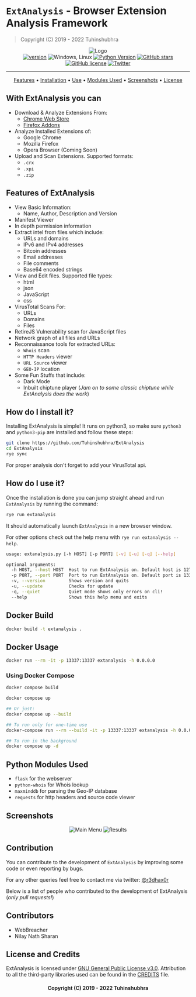 
# `ExtAnalysis` - Browser Extension Analysis Framework

> Copyright (C) 2019 - 2022 Tuhinshubhra

<!-- markdownlint-disable no-inline-html !-->

<p align='center'>
  <img src="https://i.imgur.com/iOyxLPf.png" alt="Logo"> <br>
  <a href="https://github.com/Tuhinshubhra/ExtAnalysis/releases/tag/v.1.0.5"><img src="https://img.shields.io/badge/Version-1.0.5-brightgreen.svg?style=style=flat-square" alt="version"></a>
  <img src="https://img.shields.io/badge/OS-Windows%2C%20Linux-blue.svg" alt="Windows, Linux">
  <a href="https://github.com/Tuhinshubhra/ExtAnalysis/"><img src="https://img.shields.io/badge/python-3-orange.svg?style=style=flat-square" alt="Python Version"></a>
  <a href="https://github.com/Tuhinshubhra/ExtAnalysis/stargazers"><img src="https://img.shields.io/github/stars/Tuhinshubhra/ExtAnalysis.svg" alt="GitHub stars" /></a>
  <a href="https://github.com/Tuhinshubhra/ExtAnalysis/blob/master/LICENSE"><img src="https://img.shields.io/github/license/Tuhinshubhra/ExtAnalysis.svg" alt="GitHub license" /></a>
  <a href="https://twitter.com/r3dhax0r"><img src="https://img.shields.io/twitter/url/https/github.com/Tuhinshubhra/ExtAnalysis.svg?style=social" alt="Twitter" /></a>
</p>

---

<p align='center'>
 <a href="#features-of-extanalysis-">Features</a> • <a href="#how-do-i-install-it">Installation</a> • <a href="#how-do-i-use-it">Use</a> • <a href="#python-modules-used">Modules Used</a> • <a href="#screenshots">Screenshots</a> • <a href="#license-and-credits">License</a>
</p>

## With ExtAnalysis you can

- Download & Analyze Extensions From:
  - [Chrome Web Store](https://chrome.google.com)
  - [Firefox Addons](https://addons.mozilla.org)
- Analyze Installed Extensions of:
  - Google Chrome
  - Mozilla Firefox
  - Opera Browser (Coming Soon)
- Upload and Scan Extensions. Supported formats:
  - `.crx`
  - `.xpi`
  - `.zip`

## Features of ExtAnalysis

- View Basic Information:
  - Name, Author, Description and Version
- Manifest Viewer
- In depth permission information
- Extract intel from files which include:
  - URLs and domains
  - IPv6 and IPv4 addresses
  - Bitcoin addresses
  - Email addresses
  - File comments
  - Base64 encoded strings
- View and Edit files. Supported file types:
  - html
  - json
  - JavaScript
  - css
- VirusTotal Scans For:
  - URLs
  - Domains
  - Files
- RetireJS Vulnerability scan for JavaScript files
- Network graph of all files and URLs
- Reconnaissance tools for extracted URLs:
  - `Whois` scan
  - `HTTP Headers` viewer
  - `URL Source` viewer
  - `GEO-IP` location
- Some Fun Stuffs that include:
  - Dark Mode
  - Inbuilt chiptune player (*Jam on to some classic chiptune while ExtAnalysis does the work*)

## How do I install it?

Installing ExtAnalysis is simple! It runs on python3, so make sure `python3` and `python3-pip` are installed and follow these steps:

```bash
git clone https://github.com/Tuhinshubhra/ExtAnalysis
cd ExtAnalysis
rye sync
```

For proper analysis don't forget to add your VirusTotal api.

## How do I use it?

Once the installation is done you can jump straight ahead and run `ExtAnalysis` by running the command:

```bash
rye run extanalysis
```

It should automatically launch `ExtAnalysis` in a new browser window.

For other options check out the help menu with `rye run extanalysis --help`.

```bash
usage: extanalysis.py [-h HOST] [-p PORT] [-v] [-u] [-q] [--help]

optional arguments:
  -h HOST, --host HOST  Host to run ExtAnalysis on. Default host is 127.0.0.1
  -p PORT, --port PORT  Port to run ExtAnalysis on. Default port is 13337
  -v, --version         Shows version and quits
  -u, --update          Checks for update
  -q, --quiet           Quiet mode shows only errors on cli!
  --help                Shows this help menu and exits
```

## Docker Build

```bash
docker build -t extanalysis .
```

## Docker Usage

```bash
docker run --rm -it -p 13337:13337 extanalysis -h 0.0.0.0
```

### Using Docker Compose

 ```bash
 docker compose build

 docker compose up

 ## Or just:
 docker compose up --build

 ## To run only for one-time use
 docker-compose run --rm --build -it -p 13337:13337 extanalysis -h 0.0.0.0

 ## To run in the background
 docker compose up -d
 ```

## Python Modules Used

- `flask` for the webserver
- `python-whois` for Whois lookup
- `maxminddb` for parsing the Geo-IP database
- `requests` for http headers and source code viewer

## Screenshots

<p align="center">
<img alt="Main Menu" src="https://i.imgur.com/FcGarWG.png" />
   <!-- img alt="Results" src="https://i.imgur.com/7Dlkz3O.png" /> -->
<img alt="Results" src="https://i.imgur.com/vIOSDLe.png" />
</p>

## Contribution

You can contribute to the development of `ExtAnalysis` by improving some code or even reporting by bugs.

For any other queries feel free to contact me via twitter: [@r3dhax0r](https://twitter.com/r3dhax0r)

Below is a list of people who contributed to the development of ExtAnalysis (*only pull requests!*)

## Contributors

- WebBreacher
- Nilay Nath Sharan

## License and Credits

ExtAnalysis is licensed under [GNU General Public License v3.0](https://github.com/Tuhinshubhra/ExtAnalysis/blob/master/LICENSE).
Attribution to all the third-party libraries used can be found in the [CREDITS](https://github.com/Tuhinshubhra/ExtAnalysis/blob/master/CREDITS) file.

<h4 align="center">Copyright (C) 2019 - 2022 Tuhinshubhra</h4>
